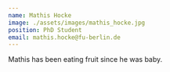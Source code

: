 ```yaml
---
name: Mathis Hocke
image: ./assets/images/mathis_hocke.jpg
position: PhD Student
email: mathis.hocke@fu-berlin.de
---
```


Mathis has been eating fruit since he was baby.
